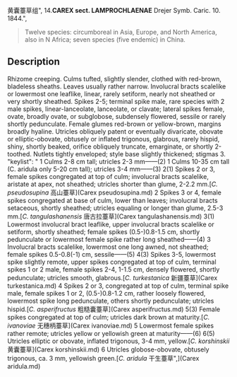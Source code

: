 黄囊薹草组",
14.**CAREX sect. LAMPROCHLAENAE** Drejer Symb. Caric. 10. 1844.",

> Twelve species: circumboreal in Asia, Europe, and North America, also in N Africa; seven species (five endemic) in China.

## Description
Rhizome creeping. Culms tufted, slightly slender, clothed with red-brown, bladeless sheaths. Leaves usually rather narrow. Involucral bracts scalelike or lowermost one leaflike, linear, rarely setiform, nearly not sheathed or very shortly sheathed. Spikes 2-5; terminal spike male, rare species with 2 male spikes, linear-lanceolate, lanceolate, or clavate; lateral spikes female, ovate, broadly ovate, or subglobose, subdensely flowered, sessile or rarely shortly pedunculate. Female glumes red-brown or yellow-brown, margins broadly hyaline. Utricles obliquely patent or eventually divaricate, obovate or elliptic-obovate, obtusely or inflated trigonous, glabrous, rarely hispid, shiny, shortly beaked, orifice obliquely truncate, emarginate, or shortly 2-toothed. Nutlets tightly enveloped; style base slightly thickened; stigmas 3.
  "keylist": "
1 Culms 2-8 cm tall; utricles 2-3 mm——(2)
1 Culms 10-35 cm tall (C. aridula only 5-20 cm tall); utricles 3-4 mm——(3)
2(1) Spikes 2 or 3, female spikes congregated at top of culm; involucral bracts scalelike, aristate at apex, not sheathed; utricles shorter than glume, 2-2.2 mm.[*C. pseudosupina* 高山薹草](Carex pseudosupina.md)
2 Spikes 3 or 4, female spikes congregated at base of culm, lower than leaves; involucral bracts setaceous, shortly sheathed; utricles equaling or longer than glume, 2.5-3 mm.[*C. tangulashanensis* 唐古拉薹草](Carex tangulashanensis.md)
3(1) Lowermost involucral bract leaflike, upper involucral bracts scalelike or setiform, shortly sheathed; female spikes (0.5-)0.8-1.5 cm, shortly pedunculate or lowermost female spike rather long sheathed——(4)
3 Involucral bracts scalelike, lowermost one long awned, not sheathed; female spikes 0.5-0.8(-1) cm, sessile——(5)
4(3) Spikes 3-5, lowermost spike slightly remote, upper spikes congregated at top of culm, terminal spikes 1 or 2 male, female spikes 2-4, 1-1.5 cm, densely flowered, shortly pedunculate; utricles smooth, glabrous.[*C. turkestanica* 新疆薹草](Carex turkestanica.md)
4 Spikes 2 or 3, congregated at top of culm, terminal spike male, female spikes 1 or 2, (0.5-)0.8-1.2 cm, rather loosely flowered, lowermost spike long pedunculate, others shortly pedunculate; utricles hispid.[*C. asperifructus* 粗糙囊薹草](Carex asperifructus.md)
5(3) Female spikes congregated at top of culm; utricles dark brown at maturity.[*C. ivanoviae* 无穗柄薹草](Carex ivanoviae.md)
5 Lowermost female spikes rather remote; utricles yellow or yellowish green at maturity——(6)
6(5) Utricles elliptic or obovate, inflated trigonous, 3-4 mm, yellow.[*C. korshinskii* 黄囊薹草](Carex korshinskii.md)
6 Utricles globose-obovate, obtusely trigonous, ca. 3 mm, yellowish green.[*C. aridula* 干生薹草",](Carex aridula.md)
